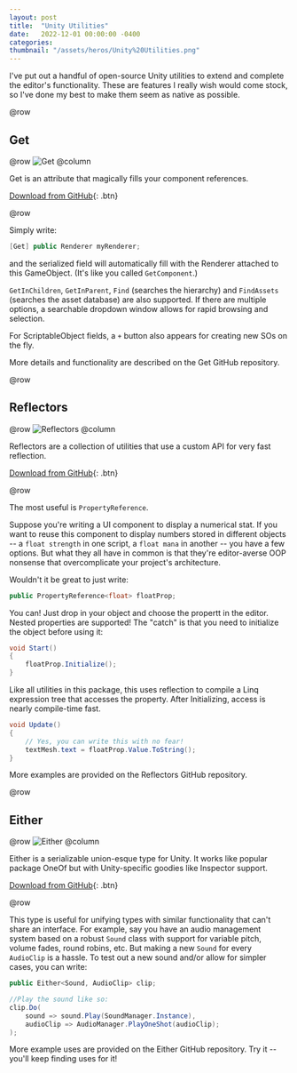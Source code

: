 ```yaml
---
layout: post
title:  "Unity Utilities"
date:   2022-12-01 00:00:00 -0400
categories: 
thumbnail: "/assets/heros/Unity%20Utilities.png"
---
```


I've put out a handful of open-source Unity utilities to extend and complete the editor's functionality. These are features I really wish would come stock, so I've done my best to make them seem as native as possible.

@row
## Get

@row
![Get](/assets/unity/Get.png)
@column
<div class="pbox">
Get is an attribute that magically fills your component references.

[Download from GitHub](https://github.com/bgsulz/Get-for-Unity){: .btn}
</div>
@row

Simply write:

```cs
[Get] public Renderer myRenderer;
```

and the serialized field will automatically fill with the Renderer attached to this GameObject. (It's like you called `GetComponent`.)

`GetInChildren`, `GetInParent`, `Find` (searches the hierarchy) and `FindAssets` (searches the asset database) are also supported. If there are multiple options, a searchable dropdown window allows for rapid browsing and selection.

For ScriptableObject fields, a `+` button also appears for creating new SOs on the fly.

More details and functionality are described on the Get GitHub repository.

@row
## Reflectors

@row
![Reflectors](/assets/unity/Reflectors.png)
@column
<div class="pbox">
Reflectors are a collection of utilities that use a custom API for very fast reflection.

[Download from GitHub](https://github.com/bgsulz/Reflectors-for-Unity){: .btn}
</div>
@row

The most useful is `PropertyReference`.

Suppose you're writing a UI component to display a numerical stat. If you want to reuse this component to display numbers stored in different objects -- a `float strength` in one script, a `float mana` in another -- you have a few options. But what they all have in common is that they're editor-averse OOP nonsense that overcomplicate your project's architecture.

Wouldn't it be great to just write:

```cs
public PropertyReference<float> floatProp;
```

You can! Just drop in your object and choose the propertt in the editor. Nested properties are supported! The "catch" is that you need to initialize the object before using it:

```cs
void Start()
{
    floatProp.Initialize();
}
```

Like all utilities in this package, this uses reflection to compile a Linq expression tree that accesses the property. After Initializing, access is nearly compile-time fast.

```cs
void Update()
{
    // Yes, you can write this with no fear!
    textMesh.text = floatProp.Value.ToString();
}
```

More examples are provided on the Reflectors GitHub repository.

@row
## Either

@row
![Either](/assets/unity/Either.png)
@column
<div class="pbox">
Either is a serializable union-esque type for Unity. It works like popular package OneOf but with Unity-specific goodies like Inspector support.

[Download from GitHub](https://github.com/bgsulz/Either-for-Unity){: .btn}
</div>
@row

This type is useful for unifying types with similar functionality that can't share an interface. For example, say you have an audio management system based on a robust `Sound` class with support for variable pitch, volume fades, round robins, etc. But making a new `Sound` for every `AudioClip` is a hassle. To test out a new sound and/or allow for simpler cases, you can write:

```cs
public Either<Sound, AudioClip> clip;

//Play the sound like so:
clip.Do(
    sound => sound.Play(SoundManager.Instance),
    audioClip => AudioManager.PlayOneShot(audioClip);
);
```

More example uses are provided on the Either GitHub repository. Try it -- you'll keep finding uses for it!